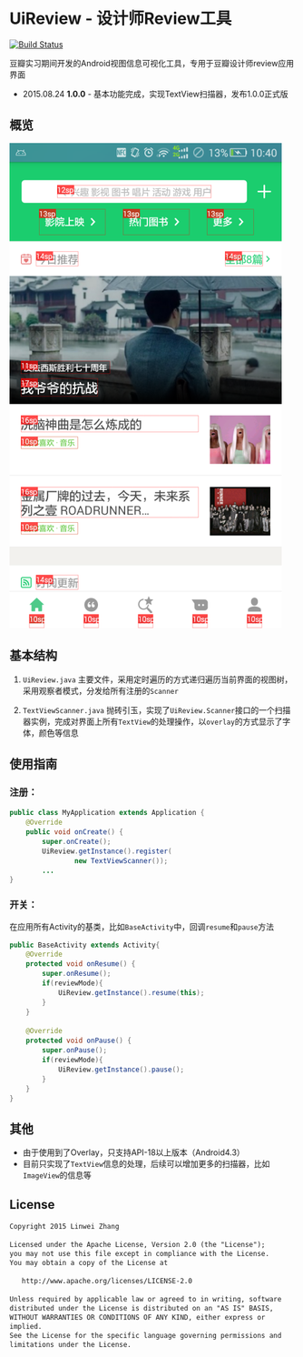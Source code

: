 # UiReview - 设计师Review工具

[![Build Status](https://travis-ci.org/yimun/UiReview.png)](https://travis-ci.org/yimun/UiReview)

豆瓣实习期间开发的Android视图信息可视化工具，专用于豆瓣设计师review应用界面


* 2015.08.24 **1.0.0** - 基本功能完成，实现TextView扫描器，发布1.0.0正式版

## 概览
![enter image description here](static/1.png)


## 基本结构

1. `UiReview.java`
主要文件，采用定时遍历的方式递归遍历当前界面的视图树，采用观察者模式，分发给所有注册的`Scanner`

2.  `TextViewScanner.java`
抛砖引玉，实现了`UiReview.Scanner`接口的一个扫描器实例，完成对界面上所有`TextView`的处理操作，以`overlay`的方式显示了字体，颜色等信息

## 使用指南
### 注册：
```java
public class MyApplication extends Application {
    @Override
    public void onCreate() {
        super.onCreate();
        UiReview.getInstance().register(
                new TextViewScanner());
        ...
}
```

### 开关：
在应用所有Activity的基类，比如`BaseActivity`中，回调`resume`和`pause`方法
```java
public BaseActivity extends Activity{
    @Override
    protected void onResume() {
        super.onResume();
        if(reviewMode){
	        UiReview.getInstance().resume(this);
        }
    }

    @Override
    protected void onPause() {
        super.onPause();
        if(reviewMode){
	        UiReview.getInstance().pause();
        }
    }
}
```

## 其他
- 由于使用到了Overlay，只支持API-18以上版本（Android4.3）
- 目前只实现了`TextView`信息的处理，后续可以增加更多的扫描器，比如`ImageView`的信息等


## License

    Copyright 2015 Linwei Zhang

    Licensed under the Apache License, Version 2.0 (the "License");
    you may not use this file except in compliance with the License.
    You may obtain a copy of the License at

       http://www.apache.org/licenses/LICENSE-2.0

    Unless required by applicable law or agreed to in writing, software
    distributed under the License is distributed on an "AS IS" BASIS,
    WITHOUT WARRANTIES OR CONDITIONS OF ANY KIND, either express or implied.
    See the License for the specific language governing permissions and
    limitations under the License.

